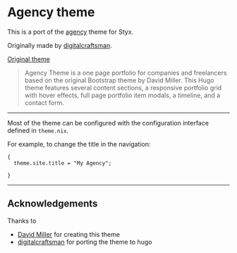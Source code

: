 # Agency theme

This is a port of the [agency](https://github.com/digitalcraftsman/hugo-agency-theme) theme for Styx.

Originally made by [digitalcraftsman](https://github.com/digitalcraftsman).

[Original theme](https://github.com/digitalcraftsman/hugo-agency-theme)

> Agency Theme is a one page portfolio for companies and freelancers based on the original Bootstrap theme by David Miller. This Hugo theme features several content sections, a responsive portfolio grid with hover effects, full page portfolio item modals, a timeline, and a contact form.

---

Most of the theme can be configured with the configuration interface defined in `theme.nix`.

For example, to change the title in the navigation:

```
{
  theme.site.title = "My Agency";

}
```

---

## Acknowledgements 

Thanks to

- [David Miller](https://github.com/davidtmiller) for creating this theme
- [digitalcraftsman](https://github.com/digitalcraftsman) for porting the theme to hugo

